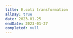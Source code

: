```yaml
---
title: E.coli transformation
allDay: true
date: 2023-01-25
endDate: 2023-01-27
completed: null
---
```

